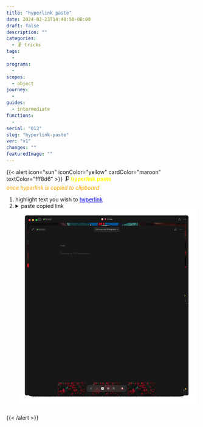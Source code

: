 ```yaml
---
title: "hyperlink paste"
date: 2024-02-23T14:48:58-08:00
draft: false
description: ""
categories:
  - 🗜 tricks
tags:
  -
programs:
  -
scopes:
  - object
journey:
  -
guides:
  - intermediate
functions:
  -
serial: "013"
slug: "hyperlink-paste"
ver: "v1"
changes: ""
featuredImage: ""
---
```



{{< alert icon="sun" iconColor="yellow" cardColor="maroon" textColor="fff8d6" >}}
🗜 <b style="color: yellow;">hyperlink paste</b> <br>
<i style="color: orange;">once hyperlink is copied to clipboard</i>
<ol>
    <li> highlight text you wish to <u style="color: blue;">hyperlink</u>
    <li> <details><summary>paste copied link</summary>
        <ul>
            <li><details><summary>⌨️ keyboard</summary>
                <ul>
                    <li><code>⌘ v</code> == <code>paste</code>
                </ul>
                    </details>
            <li><details><summary>🐁 mouse</summary>
                <ul>
                    <li> <code>right-click</code>
                    <li> click/select  <code>paste</code>
                </ul>
        </ul>
        </details>
    <img src="demo/hyperlink-paste.gif">
</ol>



{{< /alert >}}


<!-- scraps
~ ~ ~ ~ ~ ~ ~ ~ ~ ~ ~ ~ ~ ~ ~ ~ ~ ~ ~ ~ ~ ~ ~ ~ ~ ~ ~ ~
~ • ~ • ~ • ~ • ~ • ~ • ~ • ~ • ~ • ~ • ~ • ~ • ~ • ~ •
~ ~ ~ ~ ~ ~ ~ ~ ~ ~ ~ ~ ~ ~ ~ ~ ~ ~ ~ ~ ~ ~ ~ ~ ~ ~ ~ ~

    <li> highlight text you wish to <a href="https://i.makeagif.com/media/8-02-2015/a-yu5C.gif" target="_blank">hyperlink</a>


-->
